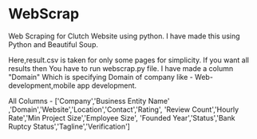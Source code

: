 # WebScrap
Web Scraping for Clutch Website using python.
I have made this using Python and Beautiful Soup.

Here,result.csv is taken for only some pages for simplicity. If you want all results then You have to run webscrap.py file.
I have made a column "Domain" Which is specifying Domain of company like - Web-development,mobile app development.

All Columns - ['Company','Business Entity Name' ,'Domain','Website','Location','Contact','Rating',
    'Review Count','Hourly Rate','Min Project Size','Employee Size',
    'Founded Year','Status','Bank Ruptcy Status','Tagline','Verification']

